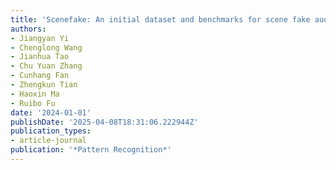 ```yaml
---
title: 'Scenefake: An initial dataset and benchmarks for scene fake audio detection'
authors:
- Jiangyan Yi
- Chenglong Wang
- Jianhua Tao
- Chu Yuan Zhang
- Cunhang Fan
- Zhengkun Tian
- Haoxin Ma
- Ruibo Fu
date: '2024-01-01'
publishDate: '2025-04-08T18:31:06.222944Z'
publication_types:
- article-journal
publication: '*Pattern Recognition*'
---
```

